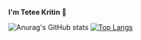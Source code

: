 **I'm Tetee Kritin** 👋

![Anurag's GitHub stats](https://github-readme-stats.vercel.app/api?username=TeteeKritin&theme=tokyonight&show_icons=true (https://github.com/TeteeKritin/github-readme-stats))
[![Top Langs](https://github-readme-stats.vercel.app/api/top-langs/?username=TeteeKritin&theme=tokyonight&show_icons=true)](https://github.com/TeteeKritin/github-readme-stats)

